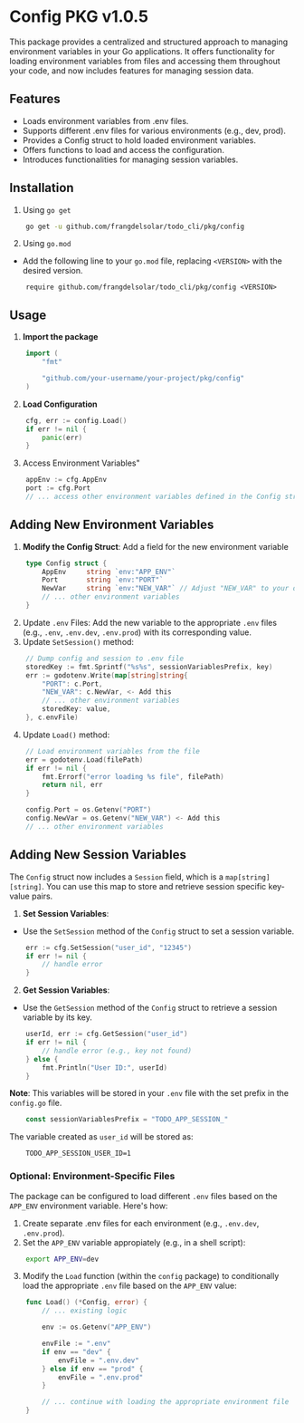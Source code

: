 # Config PKG v1.0.5

This package provides a centralized and structured approach to managing environment variables in your Go applications. It offers functionality for loading environment variables from files and accessing them throughout your code, and now includes features for managing session data.

## Features

-   Loads environment variables from .env files.
-   Supports different .env files for various environments (e.g., dev, prod).
-   Provides a Config struct to hold loaded environment variables.
-   Offers functions to load and access the configuration.
-   Introduces functionalities for managing session variables.

## Installation

1. Using `go get`

```bash
    go get -u github.com/frangdelsolar/todo_cli/pkg/config
```

2. Using `go.mod`

-   Add the following line to your `go.mod` file, replacing `<VERSION>` with the desired version.

```
    require github.com/frangdelsolar/todo_cli/pkg/config <VERSION>
```

## Usage

1. **Import the package**

```go
    import (
        "fmt"

        "github.com/your-username/your-project/pkg/config"
    )
```

2. **Load Configuration**

```go
    cfg, err := config.Load()
    if err != nil {
        panic(err)
    }
```

3. Access Environment Variables"

```go
    appEnv := cfg.AppEnv
    port := cfg.Port
    // ... access other environment variables defined in the Config struct
```

## Adding New Environment Variables

1. **Modify the Config Struct**: Add a field for the new environment variable

```go
    type Config struct {
        AppEnv     string `env:"APP_ENV"`
        Port       string `env:"PORT"`
        NewVar     string `env:"NEW_VAR"` // Adjust "NEW_VAR" to your desired name
        // ... other environment variables
    }
```

2. Update `.env` Files: Add the new variable to the appropriate `.env` files (e.g., `.env`, `.env.dev`, `.env.prod`) with its corresponding value.
3. Update `SetSession()` method:
```go
    // Dump config and session to .env file
    storedKey := fmt.Sprintf("%s%s", sessionVariablesPrefix, key)
    err := godotenv.Write(map[string]string{
        "PORT": c.Port,
        "NEW_VAR": c.NewVar, <- Add this
        // ... other environment variables
        storedKey: value,
    }, c.envFile)
```
4. Update `Load()` method:
```go
	// Load environment variables from the file
	err = godotenv.Load(filePath)
	if err != nil {
		fmt.Errorf("error loading %s file", filePath)
		return nil, err
	}

    config.Port = os.Getenv("PORT")
	config.NewVar = os.Getenv("NEW_VAR") <- Add this
    // ... other environment variables
```

## Adding New Session Variables
The `Config` struct now includes a `Session` field, which is a `map[string][string]`. You can use this map to store and retrieve session specific key-value pairs.
1. **Set Session Variables**:
- Use the `SetSession` method of the `Config` struct to set a session variable.
```go
    err := cfg.SetSession("user_id", "12345")
    if err != nil {
        // handle error
    }
```
2. **Get Session Variables**:
- Use the `GetSession` method of the `Config` struct to retrieve a session variable by its key.
```go
    userId, err := cfg.GetSession("user_id")
    if err != nil {
        // handle error (e.g., key not found)
    } else {
        fmt.Println("User ID:", userId)
    }
```
**Note**: This variables will be stored in your `.env` file with the set prefix in the `config.go` file.
```go
    const sessionVariablesPrefix = "TODO_APP_SESSION_"
```
The variable created as `user_id` will be stored as:
```
    TODO_APP_SESSION_USER_ID=1
```

### Optional: Environment-Specific Files

The package can be configured to load different `.env` files based on the `APP_ENV` environment variable. Here's how:

1. Create separate .env files for each environment (e.g., `.env.dev`, `.env.prod`).
2. Set the `APP_ENV` variable appropiately (e.g., in a shell script):

```bash
    export APP_ENV=dev
```

3. Modify the `Load` function (within the `config` package) to conditionally load the appropriate `.env` file based on the `APP_ENV` value:

```go
    func Load() (*Config, error) {
        // ... existing logic

        env := os.Getenv("APP_ENV")

        envFile := ".env"
        if env == "dev" {
            envFile = ".env.dev"
        } else if env == "prod" {
            envFile = ".env.prod"
        }

        // ... continue with loading the appropriate environment file
    }
```

